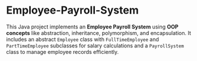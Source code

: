 # Employee-Payroll-System
This Java project implements an **Employee Payroll System** using **OOP concepts** like abstraction, inheritance, polymorphism, and encapsulation. It includes an abstract `Employee` class with `FullTimeEmployee` and `PartTimeEmployee` subclasses for salary calculations and a `PayrollSystem` class to manage employee records efficiently.
